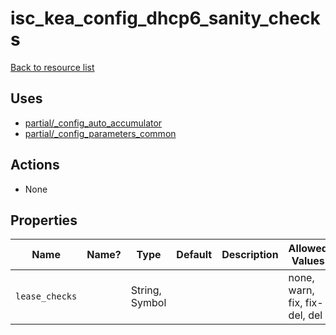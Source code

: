 # isc_kea_config_dhcp6_sanity_checks

[Back to resource list](../README.md#resources)

## Uses

- [partial/_config_auto_accumulator](partial/isc_kea__config_auto_accumulator.md)
- [partial/_config_parameters_common](partial/isc_kea__config_parameters_common.md)

## Actions

- None

## Properties

| Name           | Name? | Type           | Default | Description | Allowed Values                |
| -------------- | ----- | -------------- | ------- | ----------- | ----------------------------- |
| `lease_checks` |       | String, Symbol |         |             | none, warn, fix, fix-del, del |
